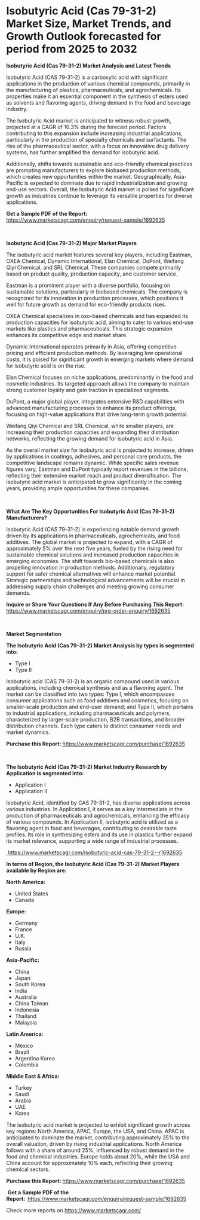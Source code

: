 <p><h1>Isobutyric Acid (Cas 79-31-2) Market Size, Market Trends, and Growth Outlook forecasted for period from 2025 to 2032</h1></p><p><strong>Isobutyric Acid (Cas 79-31-2) Market Analysis and Latest Trends</strong></p>
<p><p>Isobutyric Acid (CAS 79-31-2) is a carboxylic acid with significant applications in the production of various chemical compounds, primarily in the manufacturing of plastics, pharmaceuticals, and agrochemicals. Its properties make it an essential component in the synthesis of esters used as solvents and flavoring agents, driving demand in the food and beverage industry.</p><p>The Isobutyric Acid market is anticipated to witness robust growth, projected at a CAGR of 10.3% during the forecast period. Factors contributing to this expansion include increasing industrial applications, particularly in the production of specialty chemicals and surfactants. The rise of the pharmaceutical sector, with a focus on innovative drug delivery systems, has further amplified the demand for isobutyric acid. </p><p>Additionally, shifts towards sustainable and eco-friendly chemical practices are prompting manufacturers to explore biobased production methods, which creates new opportunities within the market. Geographically, Asia-Pacific is expected to dominate due to rapid industrialization and growing end-use sectors. Overall, the Isobutyric Acid market is poised for significant growth as industries continue to leverage its versatile properties for diverse applications.</p></p>
<p><strong>Get a Sample PDF of the Report:&nbsp;</strong> <a href="https://www.marketscagr.com/enquiry/request-sample/1692635?utm_campaign=3224&utm_medium=2&utm_source=Github&utm_content=ia&utm_term=27032025&utm_id=isobutyric-acid-cas-79-31-2">https://www.marketscagr.com/enquiry/request-sample/1692635</a></p>
<p>&nbsp;</p>
<p><strong>Isobutyric Acid (Cas 79-31-2) Major Market Players</strong></p>
<p><p>The isobutyric acid market features several key players, including Eastman, OXEA Chemical, Dynamic International, Elan Chemical, DuPont, Weifang Qiyi Chemical, and SRL Chemical. These companies compete primarily based on product quality, production capacity, and customer service.</p><p>Eastman is a prominent player with a diverse portfolio, focusing on sustainable solutions, particularly in biobased chemicals. The company is recognized for its innovation in production processes, which positions it well for future growth as demand for eco-friendly products rises. </p><p>OXEA Chemical specializes in oxo-based chemicals and has expanded its production capacities for isobutyric acid, aiming to cater to various end-use markets like plastics and pharmaceuticals. This strategic expansion enhances its competitive edge and market share.</p><p>Dynamic International operates primarily in Asia, offering competitive pricing and efficient production methods. By leveraging low operational costs, it is poised for significant growth in emerging markets where demand for isobutyric acid is on the rise.</p><p>Elan Chemical focuses on niche applications, predominantly in the food and cosmetic industries. Its targeted approach allows the company to maintain strong customer loyalty and gain traction in specialized segments.</p><p>DuPont, a major global player, integrates extensive R&D capabilities with advanced manufacturing processes to enhance its product offerings, focusing on high-value applications that drive long-term growth potential.</p><p>Weifang Qiyi Chemical and SRL Chemical, while smaller players, are increasing their production capacities and expanding their distribution networks, reflecting the growing demand for isobutyric acid in Asia.</p><p>As the overall market size for isobutyric acid is projected to increase, driven by applications in coatings, adhesives, and personal care products, the competitive landscape remains dynamic. While specific sales revenue figures vary, Eastman and DuPont typically report revenues in the billions, reflecting their extensive market reach and product diversification. The isobutyric acid market is anticipated to grow significantly in the coming years, providing ample opportunities for these companies.</p></p>
<p>&nbsp;</p>
<p><strong>What Are The Key Opportunities For Isobutyric Acid (Cas 79-31-2) Manufacturers?</strong></p>
<p><p>Isobutyric Acid (CAS 79-31-2) is experiencing notable demand growth driven by its applications in pharmaceuticals, agrochemicals, and food additives. The global market is projected to expand, with a CAGR of approximately 5% over the next five years, fueled by the rising need for sustainable chemical solutions and increased production capacities in emerging economies. The shift towards bio-based chemicals is also propelling innovation in production methods. Additionally, regulatory support for safer chemical alternatives will enhance market potential. Strategic partnerships and technological advancements will be crucial in addressing supply chain challenges and meeting growing consumer demands.</p></p>
<p><strong>Inquire or Share Your Questions If Any Before Purchasing This Report:</strong> <a href="https://www.marketscagr.com/enquiry/pre-order-enquiry/1692635?utm_campaign=3224&utm_medium=2&utm_source=Github&utm_content=ia&utm_term=27032025&utm_id=isobutyric-acid-cas-79-31-2">https://www.marketscagr.com/enquiry/pre-order-enquiry/1692635</a></p>
<p>&nbsp;</p>
<p><strong>Market Segmentation</strong></p>
<p><strong>The Isobutyric Acid (Cas 79-31-2) Market Analysis by types is segmented into:</strong></p>
<p><ul><li>Type I</li><li>Type II</li></ul></p>
<p><p>Isobutyric acid (CAS 79-31-2) is an organic compound used in various applications, including chemical synthesis and as a flavoring agent. The market can be classified into two types: Type I, which encompasses consumer applications such as food additives and cosmetics, focusing on smaller-scale production and end-user demand; and Type II, which pertains to industrial applications, including pharmaceuticals and polymers, characterized by larger-scale production, B2B transactions, and broader distribution channels. Each type caters to distinct consumer needs and market dynamics.</p></p>
<p><strong>Purchase this Report:&nbsp;</strong><a href="https://www.marketscagr.com/purchase/1692635?utm_campaign=3224&utm_medium=2&utm_source=Github&utm_content=ia&utm_term=27032025&utm_id=isobutyric-acid-cas-79-31-2">https://www.marketscagr.com/purchase/1692635</a></p>
<p>&nbsp;</p>
<p><strong>The Isobutyric Acid (Cas 79-31-2) Market Industry Research by Application is segmented into:</strong></p>
<p><ul><li>Application I</li><li>Application II</li></ul></p>
<p><p>Isobutyric Acid, identified by CAS 79-31-2, has diverse applications across various industries. In Application I, it serves as a key intermediate in the production of pharmaceuticals and agrochemicals, enhancing the efficacy of various compounds. In Application II, isobutyric acid is utilized as a flavoring agent in food and beverages, contributing to desirable taste profiles. Its role in synthesizing esters and its use in plastics further expand its market relevance, supporting a wide range of industrial processes.</p></p>
<p><a href="https://www.marketscagr.com/isobutyric-acid-cas-79-31-2--r1692635?utm_campaign=3224&utm_medium=2&utm_source=Github&utm_content=ia&utm_term=27032025&utm_id=isobutyric-acid-cas-79-31-2">&nbsp;https://www.marketscagr.com/isobutyric-acid-cas-79-31-2--r1692635</a></p>
<p><strong>In terms of Region, the Isobutyric Acid (Cas 79-31-2) Market Players available by Region are:</strong></p>
<p>
    <p> <strong> North America: </strong>
        <ul>
            <li>United States</li>
            <li>Canada</li>
        </ul>
        </p> 
    <p> <strong> Europe: </strong>
        <ul>
            <li>Germany</li>
            <li>France</li>
            <li>U.K.</li>
            <li>Italy</li>
            <li>Russia</li>
        </ul>
        </p> 
    <p> <strong> Asia-Pacific: </strong>
        <ul>
            <li>China</li>
            <li>Japan</li>
            <li>South Korea</li>
            <li>India</li>
            <li>Australia</li>
            <li>China Taiwan</li>
            <li>Indonesia</li>
            <li>Thailand</li>
            <li>Malaysia</li>
        </ul>
        </p> 
    <p> <strong> Latin America: </strong>
        <ul>
            <li>Mexico</li>
            <li>Brazil</li>
            <li>Argentina Korea</li>
            <li>Colombia</li>
        </ul>
        </p> 
    <p> <strong> Middle East & Africa: </strong>
        <ul>
            <li>Turkey</li>
            <li>Saudi</li>
            <li>Arabia</li>
            <li>UAE</li>
            <li>Korea</li>
        </ul>
    </p>
    </p>
<p><p>The isobutyric acid market is projected to exhibit significant growth across key regions: North America, APAC, Europe, the USA, and China. APAC is anticipated to dominate the market, contributing approximately 35% to the overall valuation, driven by rising industrial applications. North America follows with a share of around 25%, influenced by robust demand in the food and chemical industries. Europe holds about 20%, while the USA and China account for approximately 10% each, reflecting their growing chemical sectors.</p></p>
<p><strong>Purchase this Report: </strong><a href="https://www.marketscagr.com/purchase/1692635?utm_campaign=3224&utm_medium=2&utm_source=Github&utm_content=ia&utm_term=27032025&utm_id=isobutyric-acid-cas-79-31-2">https://www.marketscagr.com/purchase/1692635</a></p>
<p>&nbsp;<strong>Get a Sample PDF of the Report:&nbsp;&nbsp;</strong><a href="https://www.marketscagr.com/enquiry/request-sample/1692635?utm_campaign=3224&utm_medium=2&utm_source=Github&utm_content=ia&utm_term=27032025&utm_id=isobutyric-acid-cas-79-31-2">https://www.marketscagr.com/enquiry/request-sample/1692635</a></p>
<p><strong></strong></p>
<p>Check more reports on <a href="https://www.marketscagr.com/?utm_campaign=3224&utm_medium=2&utm_source=Github&utm_content=ia&utm_term=27032025&utm_id=isobutyric-acid-cas-79-31-2">https://www.marketscagr.com/</a></p>